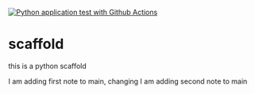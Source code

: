 [![Python application test with Github Actions](https://github.com/SarahBunker/scaffold/actions/workflows/main.yml/badge.svg)](https://github.com/SarahBunker/scaffold/actions/workflows/main.yml)

# scaffold
this is a python scaffold

I am adding first note to main, changing
I am adding second note to main